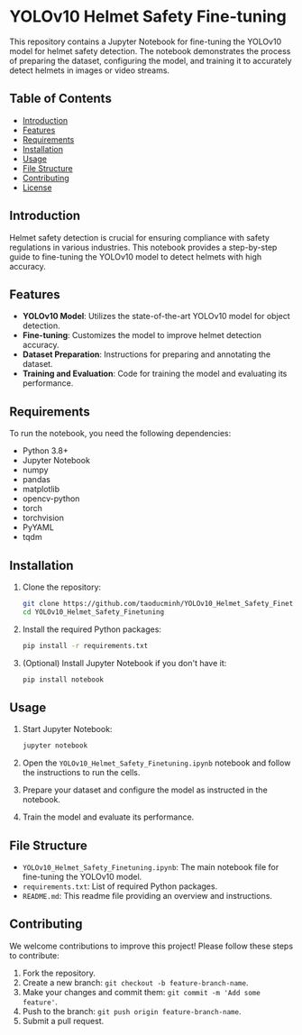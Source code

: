 # YOLOv10 Helmet Safety Fine-tuning

This repository contains a Jupyter Notebook for fine-tuning the YOLOv10 model for helmet safety detection. The notebook demonstrates the process of preparing the dataset, configuring the model, and training it to accurately detect helmets in images or video streams.

## Table of Contents

- [Introduction](#introduction)
- [Features](#features)
- [Requirements](#requirements)
- [Installation](#installation)
- [Usage](#usage)
- [File Structure](#file-structure)
- [Contributing](#contributing)
- [License](#license)

## Introduction

Helmet safety detection is crucial for ensuring compliance with safety regulations in various industries. This notebook provides a step-by-step guide to fine-tuning the YOLOv10 model to detect helmets with high accuracy.

## Features

- **YOLOv10 Model**: Utilizes the state-of-the-art YOLOv10 model for object detection.
- **Fine-tuning**: Customizes the model to improve helmet detection accuracy.
- **Dataset Preparation**: Instructions for preparing and annotating the dataset.
- **Training and Evaluation**: Code for training the model and evaluating its performance.

## Requirements

To run the notebook, you need the following dependencies:

- Python 3.8+
- Jupyter Notebook
- numpy
- pandas
- matplotlib
- opencv-python
- torch
- torchvision
- PyYAML
- tqdm

## Installation

1. Clone the repository:

    ```sh
    git clone https://github.com/taoducminh/YOLOv10_Helmet_Safety_Finetuning.git
    cd YOLOv10_Helmet_Safety_Finetuning
    ```

2. Install the required Python packages:

    ```sh
    pip install -r requirements.txt
    ```

3. (Optional) Install Jupyter Notebook if you don't have it:

    ```sh
    pip install notebook
    ```

## Usage

1. Start Jupyter Notebook:

    ```sh
    jupyter notebook
    ```

2. Open the `YOLOv10_Helmet_Safety_Finetuning.ipynb` notebook and follow the instructions to run the cells.

3. Prepare your dataset and configure the model as instructed in the notebook.

4. Train the model and evaluate its performance.

## File Structure

- `YOLOv10_Helmet_Safety_Finetuning.ipynb`: The main notebook file for fine-tuning the YOLOv10 model.
- `requirements.txt`: List of required Python packages.
- `README.md`: This readme file providing an overview and instructions.

## Contributing

We welcome contributions to improve this project! Please follow these steps to contribute:

1. Fork the repository.
2. Create a new branch: `git checkout -b feature-branch-name`.
3. Make your changes and commit them: `git commit -m 'Add some feature'`.
4. Push to the branch: `git push origin feature-branch-name`.
5. Submit a pull request.



